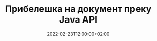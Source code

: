 ---
############################# Static ############################
layout: "product"
date: 2022-02-23T12:00:00+02:00
draft: false

product: "Annotation"
product_tag: "annotation"
platform: "Java"
platform_tag: "java"

############################# Head ############################
head_title: "Java Document Annotation API | Прикажувајте и забележете PDF Word Excel PPTX слики"
head_description: "Java Document Annotation API. Прегледувајте, означете, коментирајте и забележете PDF Word DOCX, Excel XLSX, PPTX, EML EMLX, VSS VSD, OTP, CAD и формати на датотеки со слики."

############################# Header ##########################
title: "Прибелешка на документ преку Java API"
description: "Изградете Java-апликации со можности за прегледување и забележување PDF, HTML, MS Office и други формати на документи без да инсталирате надворешен софтвер."
button:
    enable: true
    icon: "fas fa-arrow-down"
    label: "Преземете бесплатен пробен период"
    link: "https://downloads.groupdocs.com/annotation/java"

############################# SubMenu #########################
submenu:
    enable: true
    
    left:
        img_alt: "GroupDocs.Annotation for Java"
        image: "https://www.groupdocs.cloud/templates/groupdocs/images/product-logos/groupdocs-annotation-java.png"
        product: "GroupDocs.Annotation"
        platform: "Java"

    middle:
        button:
            # button loop
            - link: "#features"
              text: "Карактеристики"

            # button loop
            - link: "https://products.groupdocs.app/annotation"
              text: "Демости во живо"

            # button loop
            - link: "https://purchase.groupdocs.com/pricing/annotation/java"
              text: "Цените"

    right:
        link_download: "https://downloads.groupdocs.com/annotation"
        link_learn: "https://docs.groupdocs.com/annotation/java/"
        link_buy: "https://purchase.groupdocs.com"

############################# Overview ############################
overview:
    enable: true
    content: |
      GroupDocs.Annotation Java API е производ кој ви овозможува да работите со прибелешки во документи на различни платформи и оперативни системи, како што се Android, MacOS, Linux, Windows. GroupDocs.Annotation обезбедува библиотека со едноставен API кој дава многу предности: на пример, ако треба да ги чувате податоците доверливи или да изберете колку моќ ви треба за да работите со библиотеката или делумно да ја промените работата со прибелешки, библиотеката е многу лесен и флексибилен.

      GroupDocs.Annotation за Java API ви овозможува да работите со различни типови прибелешки, кои вклучуваат: текст, полилинија, област, подвлечен, точка, воден печат, стрелка, елипса, замена на текст, растојание, поле за текст, редакција на ресурси итн. И поддржува повеќето популарни формати на документи како што се: PDF, HTML, Microsoft Office Word, Excel табели, PowerPoint презентации, Visio, е-пошта на Outlook, слики, мета-датотеки, CAD цртеж и разни други формати. API обезбедува можност за добивање сликички на страници со документи и поддржува увоз и извоз на прибелешки до и од PDF-датотеки.

      Користејќи ја библиотеката, можете да [add](/annotation/java/bmp/), [edit](/annotation/java/bmp/), [extract](/annotation/java/bmp/) и [бришење](/annotation /java/bmp/) прибелешки од документи, ротирање документи, промена на решенијата за сликички и ова не е комплетна листа на сите можности. Исто така, нуди сеопфатен сет на податочни објекти за приспособување на својствата на прибелешките според вашите барања во сите поддржани формати на документи.

      Работата со GroupDocs.Annotation за Java API е многу едноставна и се состои од само неколку основни чекори. Најпрво треба да поставите лиценца, потоа да ја изберете датотеката со која сакате да работите, потоа некако да манипулирате со прибелешките на документите (бришете/уредите/извадете/бришете) и зачувајте го резултатот. За повеќе информации, погледнете го производот [документација](https://docs.groupdocs.com/annotation/java/getting-started/) или нашите [примери](https://github.com/groupdocs-annotation/GroupDocs.Annotation -за-Јава) сет.
      
      GroupDocs.Annotation редовно се ажурира и обезбедува поддршка за своите клиенти, секогаш сте добредојдени да ни поставувате прашања или да ги испратите вашите идеи или да ни кажете за вашите потреби за нешто ново и ние со задоволство ќе го имплементираме во нашите нови верзии.
    tabs:
      enable: true
      
      ## TAB ONE ##
      tab_one:
        description: |
          Следува преглед на GroupDocs.Annotation за Java:
      
        right:
          enable: true
          icon: "fab fa-html5"
          title:  Преглед
          content: |
            * Додадете прибелешки
            * Извези прибелешки 
            * Увезете прибелешки
            * Коментари засновани на одговор
            * Компатибилност со прибелешки
      
      ## TAB TWO ##
      tab_two:
        description: |
          GroupDocs.Annotation за Java ги поддржува сите популарни [формати на датотеки со документи] (https://docs.groupdocs.com/annotation/java/supported-document-formats/) вклучувајќи: Microsoft Office, PDF, слики и многу други.

        left:
          enable: true
          table:
            # table loop
            - title: "Microsoft Office Formats"
              content: |
                * **Word**: [DOC](/annotation/java/doc/), [DOCX](/annotation/java/docx/), [DOCM](/annotation/java/docm/), [DOT](/annotation/java/dot/), [DOTX](/annotation/java/dotx/), [RTF](/annotation/java/rtf/)
                * **Excel**: [XLS](/annotation/java/xls/), [XLSX](/annotation/java/xlsx/), [XLSB](/annotation/java/xlsb/), [XLSM](/annotation/java/xlsm/)
                * **PowerPoint**: [PPT](/annotation/java/ppt/), [PPTX](/annotation/java/pptx/), [PPS](/annotation/java/pps/), [PPSX](/annotation/java/ppsx/), [POTM](/annotation/java/potm/), [POTX](/annotation/java/potx/), [PPSM](/annotation/java/ppsm/), [PPTM](/annotation/java/pptm/), [WMF](/annotation/java/wmf/), [EMF](/annotation/java/emf/)
                * **Outlook**: [EML](/annotation/java/eml/), [EMLX](/annotation/java/emlx/), [MSG](/annotation/java/msg/)
                * **Visio**: [VSS](/annotation/java/vss/), [VST](/annotation/java/vst/), [VSD](/annotation/java/vsd/), [VSDX](/annotation/java/vsdx/), [VSX](/annotation/java/vsx/)

        right:
          enable: true
          table:
            # table loop
            - title: "Other Formats"
              content: |
                * **Portable**: [PDF](/annotation/java/pdf/) (PDF/A-1a, PDF/A-1b, PDF/A-2a)
                * **OpenDocument**: [ODT](/annotation/java/odt/), [ODS](/annotation/java/ods/), [ODP](/annotation/java/odp/)
                * **Images**: [BMP](/annotation/java/bmp/), [JPG](/annotation/java/jpg/), [JPEG](/annotation/java/jpeg/), [TIFF](/annotation/java/tiff/), [TIF](/annotation/java/tif/), [PNG](/annotation/java/png/), [GIF](/annotation/java/gif/), [DCM](/annotation/java/dcm/), [DICOM](/annotation/java/dicom/)
                * **AutoCAD**: [DWG](/annotation/java/dwg/), [DXF](/annotation/java/dxf/), [CAD](/annotation/java/cad/)
                * **Other**: [HTM](/annotation/java/htm/), [HTML](/annotation/java/html/), [CSV](/annotation/java/csv/), [DJVU](/annotation/java/djvu/), [OTP](/annotation/java/otp/), [OTT](/annotation/java/ott/)

      ## TAB THREE ##
      tab_three:
        description: |
          GroupDocs.Annotation за Java ги поддржува следните оперативни системи, рамки и менаџери на пакети:
        
        left:
          enable: true
          table:
            # table loop
            - icon: "fab fa-windows"
              title:  Оперативни системи
              content: |
                * Microsoft Windows Desktop
                * Microsoft Windows Server
                * Linux
                * MacOS

            # table loop
            - icon: "fas fa-code"
              title:  Поддржани рамки
              content: |
                * Java 7 (1.7) and above

        right:
          enable: true
          table:
            # table loop
            - icon: "fas fa-cogs"
              title:  Развојни средини
              content: |
                * NetBeans
                * IntelliJ IDEA
                * Eclipse

            # table loop
            - icon: "fas fa-tools"
              title:  Изградба на алатката за автоматизација
              content: |
                * Maven

############################# Features ############################
features:
    enable: true
    title: GroupDocs.Anotation за функциите на Java

    feature:
      # feature loop
      - icon: "fas fa-copy"
        link: "https://docs.groupdocs.com/annotation/java/add-area-annotation/"
        content: Додајте прибелешка за областа во документ и поврзете едноставни и вгнездени коментари

      # feature loop
      - icon: "fas fa-eye"
        link: "https://docs.groupdocs.com/annotation/java/add-arrow-annotation/"
        content: Посочете кон одредена содржина користејќи прибелешка со стрелки

      # feature loop
      - icon: "fas fa-bolt"
        link: "https://docs.groupdocs.com/annotation/java/add-watermark-annotation/"
        content: Поставете ги водените жигови за текст во PDF, слајдови, работни листови на Excel, слики и дијаграми под аголна положба
      
      # feature loop
      - icon: "fas fa-file-powerpoint"
        link: "https://docs.groupdocs.com/annotation/java/add-point-annotation/"
        content: Додајте скокачки коментари на кое било место во документот со помош на прибелешка за точки

      # feature loop
      - icon: "fas fa-code"
        link: "https://docs.groupdocs.com/annotation/java/add-polyline-annotation/"
        content: Користете Polyline Annotation за поврзување на низа сегменти на линии, сегменти на лак или и двете

      # feature loop
      - icon: "fas fa-cloud"
        link: "https://docs.groupdocs.com/annotation/java/add-ellipse-annotation/"
        content: Додајте елипса прибелешка во PDF, Word документи, табели, презентации, дијаграми и слики

      # feature loop
      - icon: "fas fa-remove-format"
        link: "https://docs.groupdocs.com/annotation/java/add-watermark-annotation/"
        content: Додајте аголни водени жигови за PDF, PowerPoint, Excel, слики и дијаграми

      # feature loop
      - icon: "fas fa-comment-slash"
        link: "https://docs.groupdocs.com/annotation/java/add-underline-annotation/"
        content: Преземете ги координатите на прибелешката на текстот во прикажувањето на сликата на документот

      # feature loop
      - icon: "fas fa-location-arrow"
        link: "https://docs.groupdocs.com/annotation/java/add-annotation-to-the-document/"
        content: Подвлечете, исцртувајте или изменете специфичен текст во документ

      # feature loop
      - icon: "fas fa-border-all"
        link: "https://docs.groupdocs.com/annotation/java/add-annotation-to-the-document/"
        content: Додајте текстуален печат или воден печат и поле за текст во документ

      # feature loop
      - icon: "fas fa-wrench"
        link: "https://docs.groupdocs.com/annotation/java/add-point-annotation/"
        content: Увезете и извезете прибелешки меѓу Word документи и PowerPoint презентации

      # feature loop
      - icon: "fas fa-columns"
        link: "https://docs.groupdocs.com/annotation/java/add-strikeout-annotation/"
        content: Прибележете ги табелите на Excel со текст, замена на текст, типови на прибелешки и редакција на ресурси

      # feature loop
      - icon: "fas fa-file-word"
        link: "https://docs.groupdocs.com/annotation/java/get-file-info/"
        content: Додајте полилинии, прецртани, подвлечени или текстуални прибелешки на презентациите и слајдовите во PowerPoint

      # feature loop
      - icon: "fas fa-envelope"
        link: "https://docs.groupdocs.com/annotation/java/basic-usage/"
        content: Обележете ја прибелешката точка во презентации користејќи X, Y координати

      # feature loop
      - icon: "fas fa-print"
        link: "https://docs.groupdocs.com/annotation/java/add-strikeout-annotation/"
        content: Додајте прибелешки за пробивање, текст, подвлекување или полилин на сликите

      # feature loop
      - icon: "fas fa-file-archive"
        link: "https://docs.groupdocs.com/annotation/java/add-link-annotation/"
        content: Преземете информации за документи и слики за дијаграмите на Visio, како што се VSS и VSD
      
      # feature loop
      - icon: "fas fa-file-code"
        link: "https://docs.groupdocs.com/annotation/java/basic-usage/"
        content: Добијте сликички на страниците со документи и работете со TIFF-датотеки со повеќе страници

      # feature loop
      - icon: "fas fa-file-excel"
        link: "https://docs.groupdocs.com/annotation/java/get-file-info/"
        content: Преземете ја целата прибелешка на документ со повик за една функција

      # feature loop
      - icon: "fas fa-heading"
        link: "https://docs.groupdocs.com/annotation/java/add-link-annotation/"
        content: Додајте прибелешки за врски во PDF, Word и PowerPoint презентации

      # feature loop
      - icon: "fas fa-project-diagram"
        link: "https://docs.groupdocs.com/annotation/java/add-point-annotation/"
        content: Поддршка за парсирање на патека на SVG за PDF, Word, дијаграми, слајдови и други главни формати на документи

      # feature loop
      - icon: "fas fa-cube"
        link: "https://docs.groupdocs.com/annotation/java/technical-support/"
        content: Поддршка за додавање на воден печат во документите Word и чистење за замена на текст

      # feature loop
      - icon: "fab fa-uncharted"
        link: "https://docs.groupdocs.com/annotation/java/technical-support/"
        content: Поддршка за обработка на форма во дијаграми за прибелешки за текст
  
      # feature loop
      - icon: "fab fa-uncharted"
        link: "https://docs.groupdocs.com/annotation/java/advanced-usage/"
        content: Заштедете време со кеширање на прегледи на страници на документи за побрза обработка
  
      # feature loop
      - icon: "fab fa-uncharted"
        link: "https://docs.groupdocs.com/annotation/java/add-annotation-to-the-document/"
        content: Лесно бележете документи во Word, Excel и PowerPoint дури и со постари формати

      # feature loop
      - icon: "fab fa-uncharted"
        link: "https://docs.groupdocs.com/annotation/java/add-distance-annotation/"
        content: Прикажи натписи за прибелешки за растојание за Excel, PowerPoint и дијаграми

############################# Support ############################
support:
    enable: true

############################# Solutions ############################
solutions:
    enable: true
    title: GroupDocs.Annotation нуди API за прегледување документи за други популарни развојни средини

    solution:
        # solution loop
        - img_alt: "GroupDocs.Annotation for .NET"
          image: "https://www.groupdocs.cloud/templates/groupdocs/images/product-logos/groupdocs-annotation-net.png"
          product: "GroupDocs.Annotation"
          platform: ".NET"
          link: "/annotation/net/"

############################# Back to top ###############################
back_to_top:
  enable: true
---